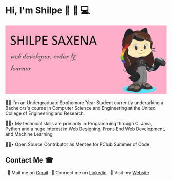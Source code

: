 
# Hi, I'm Shilpe 👋 👩 💻
<img src="https://github.com/shilpe26/shilpe26/blob/master/shilpe_saxena.png">


👩‍🎓 I'm an Undergraduate Sophomore Year Student currently undertaking a Bachelors's course in Computer Science and Engineering at the United College of Engineering and Research. 

👩‍💻• My technical skills are primarily in Programming through C, Java, Python and a huge interest in Web Designing, Front-End Web Development, and Machine Learning

👩‍💻• Open Source Contributor as Mentee for PClub Summer of Code

## Contact Me ☎
 -📧 Mail me on [Gmail](mailto:shilpecsaxena9098@gmail.com)
 -🔗 Connect me on [Linkedin](https://www.linkedin.com/in/shilpe-saxena-heartly-winner/)
 -💖 Visit my [Website](https://github.com/shilpe26)
